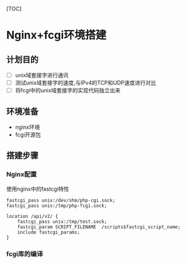 [TOC]

# Nginx+fcgi环境搭建

## 计划目的

- [ ] unix域套接字进行通讯
- [ ] 测试unix域套接字的速度,与IPv4的TCP和UDP速度进行对比
- [ ] 将fcgi中的unix域套接字的实现代码独立出来

## 环境准备

- nginx环境
- fcgi开源包

## 搭建步骤

### Nginx配置

使用nginx中的fastcgi特性

```
fastcgi_pass unix:/dev/shm/php-cgi.sock;
fastcgi_pass unix:/tmp/php-fcgi.sock;
```

```
location /api/v2/ {
	fastcgi_pass unix:/tmp/test.sock;
	fastcgi_param SCRIPT_FILENAME  /scripts$fastcgi_script_name;
	include fastcgi_params;
}

```

### fcgi库的编译

